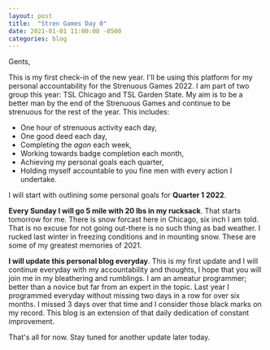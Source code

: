 ```yaml
---
layout: post
title:  "Stren Games Day 0"
date: 2021-01-01 11:00:00 -0500
categories: blog
---
```

Gents,

This is my first check-in of the new year.
I'll be using this platform for my personal accountability for the Strenuous Games 2022.
I am part of two group this year: TSL Chicago and TSL Garden State.
My aim is to be a better man by the end of the Strenuous Games and continue to be strenuous for the rest of the year.
This includes:
* One hour of strenuous activity each day,
* One good deed each day,
* Completing the *agon* each week,
* Working towards badge completion each month,
* Achieving my personal goals each quarter,
* Holding myself accountable to you fine men with every action I undertake.

I will start with outlining some personal goals for **Quarter 1 2022**.

**Every Sunday I will go 5 mile with 20 lbs in my rucksack**.
That starts tomorrow for me.
There is snow forcast here in Chicago, six inch I am told.
That is no excuse for not going out-there is no such thing as bad weather.
I rucked last winter in freezing conditions and in mounting snow.
These are some of my greatest memories of 2021.

**I will update this personal blog everyday**.
This is my first update and I will continue everyday with my accountability and thoughts, I hope that you will join me in my bleathering and rumblings.
I am an ameatur programmer; better than a novice but far from an expert in the topic.
Last year I programmed everyday without missing two days in a row for over six months.
I missed 3 days over that time and I consider those black marks on my record.
This blog is an extension of that daily dedication of constant improvement.

That's all for now.
Stay tuned for another update later today.